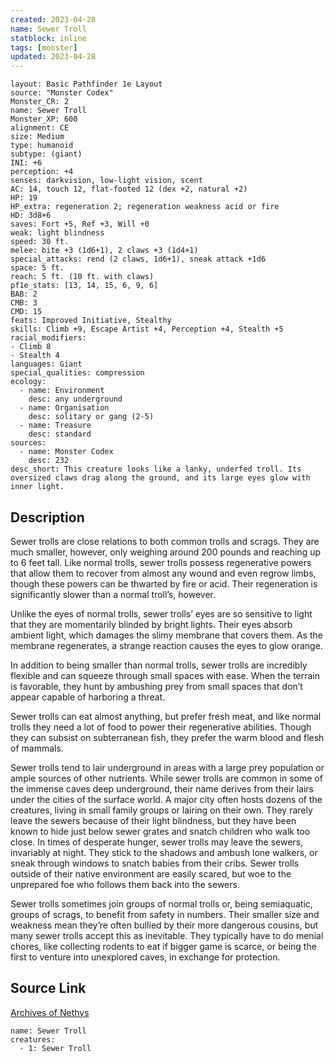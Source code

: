 ```yaml
---
created: 2023-04-28
name: Sewer Troll
statblock: inline
tags: [monster]
updated: 2023-04-28
---
```

```statblock
layout: Basic Pathfinder 1e Layout
source: "Monster Codex"
Monster_CR: 2
name: Sewer Troll
Monster_XP: 600
alignment: CE
size: Medium
type: humanoid
subtype: (giant)
INI: +6
perception: +4
senses: darkvision, low-light vision, scent
AC: 14, touch 12, flat-footed 12 (dex +2, natural +2)
HP: 19
HP_extra: regeneration 2; regeneration weakness acid or fire
HD: 3d8+6
saves: Fort +5, Ref +3, Will +0
weak: light blindness
speed: 30 ft.
melee: bite +3 (1d6+1), 2 claws +3 (1d4+1)
special_attacks: rend (2 claws, 1d6+1), sneak attack +1d6
space: 5 ft.
reach: 5 ft. (10 ft. with claws)
pf1e_stats: [13, 14, 15, 6, 9, 6]
BAB: 2
CMB: 3
CMD: 15
feats: Improved Initiative, Stealthy
skills: Climb +9, Escape Artist +4, Perception +4, Stealth +5
racial_modifiers:
- Climb 8
- Stealth 4
languages: Giant
special_qualities: compression
ecology:
  - name: Environment
    desc: any underground
  - name: Organisation
    desc: solitary or gang (2-5)
  - name: Treasure
    desc: standard
sources:
  - name: Monster Codex
    desc: 232
desc_short: This creature looks like a lanky, underfed troll. Its oversized claws drag along the ground, and its large eyes glow with inner light.
```
## Description
Sewer trolls are close relations to both common trolls and scrags. They are much smaller, however, only weighing around 200 pounds and reaching up to 6 feet tall. Like normal trolls, sewer trolls possess regenerative powers that allow them to recover from almost any wound and even regrow limbs, though these powers can be thwarted by fire or acid. Their regeneration is significantly slower than a normal troll’s, however.

Unlike the eyes of normal trolls, sewer trolls’ eyes are so sensitive to light that they are momentarily blinded by bright lights. Their eyes absorb ambient light, which damages the slimy membrane that covers them. As the membrane regenerates, a strange reaction causes the eyes to glow orange.

In addition to being smaller than normal trolls, sewer trolls are incredibly flexible and can squeeze through small spaces with ease. When the terrain is favorable, they hunt by ambushing prey from small spaces that don’t appear capable of harboring a threat.

Sewer trolls can eat almost anything, but prefer fresh meat, and like normal trolls they need a lot of food to power their regenerative abilities. Though they can subsist on subterranean fish, they prefer the warm blood and flesh of mammals.

Sewer trolls tend to lair underground in areas with a large prey population or ample sources of other nutrients. While sewer trolls are common in some of the immense caves deep underground, their name derives from their lairs under the cities of the surface world. A major city often hosts dozens of the creatures, living in small family groups or lairing on their own. They rarely leave the sewers because of their light blindness, but they have been known to hide just below sewer grates and snatch children who walk too close. In times of desperate hunger, sewer trolls may leave the sewers, invariably at night. They stick to the shadows and ambush lone walkers, or sneak through windows to snatch babies from their cribs. Sewer trolls outside of their native environment are easily scared, but woe to the unprepared foe who follows them back into the sewers.

Sewer trolls sometimes join groups of normal trolls or, being semiaquatic, groups of scrags, to benefit from safety in numbers. Their smaller size and weakness mean they’re often bullied by their more dangerous cousins, but many sewer trolls accept this as inevitable. They typically have to do menial chores, like collecting rodents to eat if bigger game is scarce, or being the first to venture into unexplored caves, in exchange for protection.
## Source Link
[Archives of Nethys](https://aonprd.com/MonsterDisplay.aspx?ItemName=Sewer%20Troll)
```encounter-table
name: Sewer Troll
creatures:
  - 1: Sewer Troll
```

